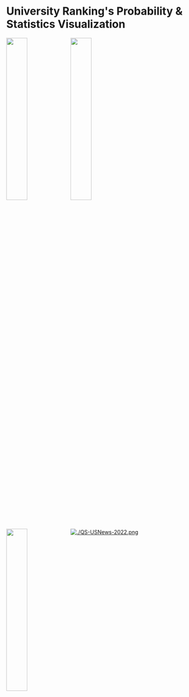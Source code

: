 # University Ranking's Probability & Statistics Visualization

<img align="left" width="33%" src="https://github.com/SynFUN/UniversityRanking/blob/main/QS_USNews%20Graduation%20Rate/QS_USNews%20Graduation%20Rate.gif" /><img align="left" width="33%" src="https://github.com/SynFUN/UniversityRanking/blob/main/QS%202022-2020/QS%202022-2020.gif" /><img align="left" width="33%" src="https://github.com/SynFUN/UniversityRanking/blob/main/QS_USNews_Expenses/QS_USNews_Expenses.gif" />

[![./QS-USNews-2022.png](https://i.postimg.cc/RZ5FgZBP/QS-USNews-2022.png)](https://postimg.cc/2VGr6m3v)

